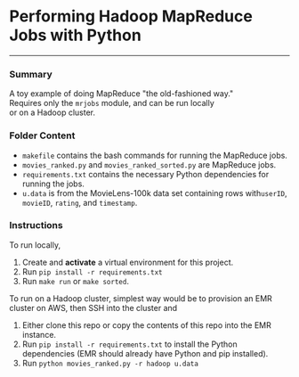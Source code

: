 # Performing Hadoop MapReduce Jobs with Python

---
### Summary

A toy example of doing MapReduce "the old-fashioned way."  
Requires only the `mrjobs` module, and can be run locally  
or on a Hadoop cluster.  

### Folder Content
- `makefile` contains the bash commands for running the MapReduce jobs.
- `movies_ranked.py` and `movies_ranked_sorted.py` are MapReduce jobs.
- `requirements.txt` contains the necessary Python dependencies for running the jobs.
- `u.data` is from the MovieLens-100k data set containing rows with`userID`, `movieID`, `rating`, and `timestamp`.

### Instructions
To run locally, 
1. Create and __activate__ a virtual environment for this project.
2. Run `pip install -r requirements.txt`
2. Run `make run` or `make sorted`.  

To run on a Hadoop cluster, simplest way would be to provision an EMR cluster on AWS, then SSH into the cluster and
1. Either clone this repo or copy the contents of this repo into the EMR instance.
2. Run `pip install -r requirements.txt` to install the Python dependencies (EMR should already have Python and pip installed).
3. Run `python movies_ranked.py -r hadoop u.data`
